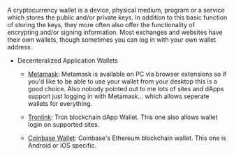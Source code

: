 A cryptocurrency wallet is a device, physical medium, program or a service which stores the public and/or private keys. In addition to this basic function of storing the keys, they more often also offer the functionality of encrypting and/or signing information. Most exchanges and websites have their own wallets, though sometimes you can log in with your own wallet address.
  
* Decenteralized Application Wallets
  
  - [Metamask](https://metamask.io/): Metamask is available on PC via browser extensions so if you'd like to be able to use your wallet from your desktop this is a good choice. Also nobody pointed out to me lots of sites and dApps support just logging in with Metamask... which allows seperate wallets for everything.
  
  - [Tronlink](https://www.tronlink.org): Tron blockchain dApp Wallet. This one also allows wallet login on supported sites. 
  
  - [Coinbase Wallet](https://wallet.coinbase.com): Coinbase's Ethereum blockchain wallet. This one is Android or iOS specific.

